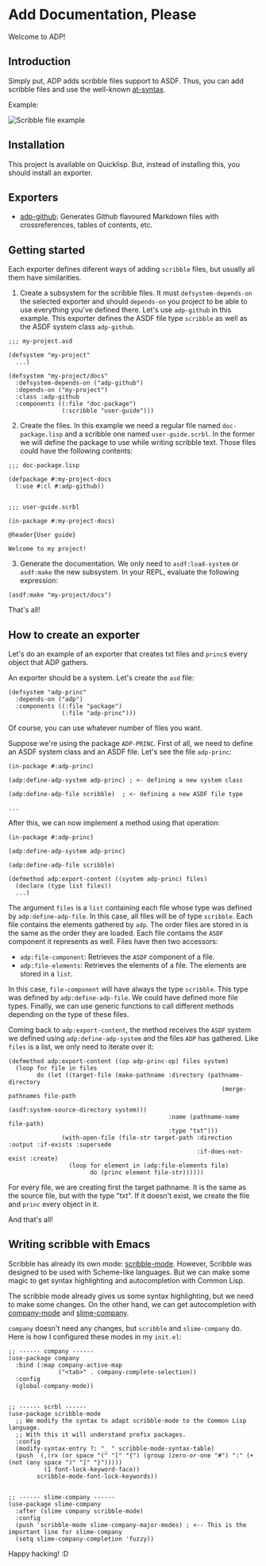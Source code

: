 
# Add Documentation, Please

Welcome to ADP!


## Introduction

Simply put, ADP adds scribble files support to ASDF. Thus, you can add scribble files and use the well-known [at-syntax](https://docs.racket-lang.org/scribble/reader.html).

Example:

![Scribble file example](/images/example-adp.png "Example")


## Installation

This project is available on Quicklisp. But, instead of installing this, you should install an exporter.


## Exporters

* [adp-github](https://github.com/Hectarea1996/adp-github): Generates Github flavoured Markdown files with crossreferences, tables of contents, etc.


## Getting started

Each exporter defines diferent ways of adding `scribble` files, but usually all them have similarities.

1. Create a subsystem for the scribble files. It must `defsystem-depends-on` the selected exporter and should `depends-on` you project to be able to use everything you've defined there. Let's use `adp-github` in this example. This exporter defines the ASDF file type `scribble` as well as the ASDF system class `adp-github`. 

``` common-lisp
;;; my-project.asd

(defsystem "my-project"
  ...)

(defsystem "my-project/docs"
  :defsystem-depends-on ("adp-github")
  :depends-on ("my-project")
  :class :adp-github
  :components ((:file "doc-package")
               (:scribble "user-guide")))
```

2. Create the files. In this example we need a regular file named `doc-package.lisp` and a scribble one named `user-guide.scrbl`. In the former we will define the package to use while writing scribble text. Those files could have the following contents:

``` common-lisp
;;; doc-package.lisp

(defpackage #:my-project-docs
  (:use #:cl #:adp-github))


;;; user-guide.scrbl

(in-package #:my-project-docs)

@header{User guide}

Welcome to my project!
```

3. Generate the documentation. We only need to `asdf:load-system` or `asdf:make` the new subsystem. In your REPL, evaluate the following expression:

``` common-lisp
(asdf:make "my-project/docs")
```

That's all!

## How to create an exporter

Let's do an example of an exporter that creates txt files and `princ`s every object that ADP gathers.

An exporter should be a system. Let's create the `asd` file:

``` common-lisp
(defsystem "adp-princ"
  :depends-on ("adp")
  :components ((:file "package")
               (:file "adp-princ")))
```

Of course, you can use whatever number of files you want. 

Suppose we're using the package `ADP-PRINC`. First of all, we need to define an ASDF system class and an ASDF file. Let's see the file `adp-princ`:

``` common-lisp
(in-package #:adp-princ)

(adp:define-adp-system adp-princ) ; <- defining a new system class

(adp:define-adp-file scribble)  ; <- defining a new ASDF file type

...
```



After this, we can now implement a method using that operation:

``` common-lisp
(in-package #:adp-princ)

(adp:define-adp-system adp-princ)

(adp:define-adp-file scribble)

(defmethod adp:export-content ((system adp-princ) files)
  (declare (type list files))
  ...)
```

The argument `files` is a `list` containing each file whose type was defined by `adp:define-adp-file`. In this case, all files will be of type `scribble`. Each file contains the elements gathered by `adp`. The order files are stored in is the same as the order they are loaded. Each file contains the `ASDF` component it represents as well. Files have then two accessors:

* `adp:file-component`: Retrieves the `ASDF` component of a file.
* `adp:file-elements`: Retrieves the elements of a file. The elements are stored in a `list`.

In this case, `file-component` will have always the type `scribble`. This type was defined by `adp:define-adp-file`. We could have defined more file types. Finally, we can use generic functions to call different methods depending on the type of these files.

Coming back to `adp:export-content`, the method receives the `ASDF` system we defined using `adp:define-adp-system` and the files `ADP` has gathered. Like `files` is a list, we only need to iterate over it:

``` common-lisp
(defmethod adp:export-content ((op adp-princ-op) files system)
  (loop for file in files
        do (let ((target-file (make-pathname :directory (pathname-directory 
                                                            (merge-pathnames file-path
                                                                             (asdf:system-source-directory system)))
                                             :name (pathname-name file-path)
                                             :type "txt")))
               (with-open-file (file-str target-path :direction :output :if-exists :supersede
                                                     :if-does-not-exist :create)
                 (loop for element in (adp:file-elements file)
                       do (princ element file-str))))))
```

For every file, we are creating first the target pathname. It is the same as the source file, but with the type "txt". If it doesn't exist, we create the file and `princ` every object in it.

And that's all! 

## Writing scribble with Emacs

Scribble has already its own mode: [scribble-mode](https://github.com/emacs-pe/scribble-mode/tree/master). However, Scribble was designed to be used with Scheme-like languages. But we can make some magic to get syntax highlighting and autocompletion with Common Lisp.

The scribble mode already gives us some syntax highlighting, but we need to make some changes. On the other hand, we can get autocompletion with [company-mode](https://company-mode.github.io/) and [slime-company](https://github.com/anwyn/slime-company).

`company` doesn't need any changes, but `scribble` and `slime-company` do. Here is how I configured these modes in my `init.el`:

``` emacs-lisp
;; ------ company ------
(use-package company
  :bind (:map company-active-map
              ("<tab>" . company-complete-selection))
  :config
  (global-company-mode))


;; ------ scrbl ------
(use-package scribble-mode
  ;; We modify the syntax to adapt scribble-mode to the Common Lisp language.
  ;; With this it will understand prefix packages.
  :config
  (modify-syntax-entry ?: "_ " scribble-mode-syntax-table)
  (push `(,(rx (or space "(" "[" "{") (group (zero-or-one "#") ":" (+ (not (any space ")" "]" "}")))))
          (1 font-lock-keyword-face))
        scribble-mode-font-lock-keywords))


;; ------ slime-company ------
(use-package slime-company
  :after (slime company scribble-mode)
  :config
  (push 'scribble-mode slime-company-major-modes) ; <-- This is the important line for slime-company
  (setq slime-company-completion 'fuzzy))
```

Happy hacking! :D
